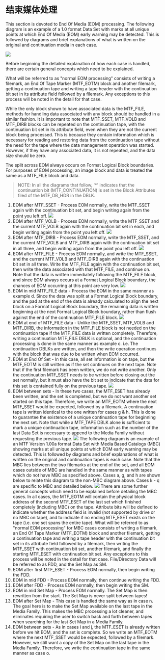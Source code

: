 # 结束媒体处理

This section is devoted to End Of Media (EOM) processing.
The following diagram is an example of a 1.0 format Data Set
with marks at all unique points at which End Of Media (EOM) early warning may be detected.
This is followed by diagrams and brief explanations of what is written on the original and continuation media in each case.

![](images/eom_01.png)

Before beginning the detailed explanation of how each case is handled, there are certain general concepts which need to be
explained.

What will be referred to as "normal EOM processing" consists of writing a filemark, an End Of Tape Marker (MTF_EOTM)
block and another filemark, getting a continuation tape and writing a tape header with the continuation bit set in its attribute
field followed by a filemark. Any exceptions to this process will be noted in the detail for that case.

While the only block shown to have associated data is the MTF_FILE, methods for handling data associated with any block
should be handled in a similar fashion. It is important to note that MTF_SSET, MTF_VOLB and MTF_DIRB blocks can be
repeated on the continuation tape, with the continuation bit set in its attribute field, even when they are not the current block
being processed. This is because they contain information which is necessary for reading and restoring data from the
continuation tape without the need for the tape where the data management operation was started. However, if they have any
associated data, it is not repeated, and the data size should be zero.

The split across EOM always occurs on Format Logical Block boundaries. For purposes of EOM processing, an image block
and data is treated the same as a MTF_FILE block and data.

> NOTE: In all the diagrams that follow, '*' indicates that the continuation bit (MTF_CONTINUATION) is set in the Block
Attributes filed of the MTF_DB_HDR in the DBLK.

1. EOM after MTF_SSET - Process EOM normally, write the MTF_SSET again with the continuation bit set, and begin
writing again from the point you left off.
![](images/eom_a.png)
2. EOM after MTF_VOLB - Process EOM normally, write the MTF_SSET and the current MTF_VOLB again with the
continuation bit set in each, and begin writing again from the point you left off.
![](images/eom_b.png)
3. EOM after MTF_DIRB - Process EOM normally, write the MTF_SSET, and the current MTF_VOLB and
MTF_DIRB again with the continuation bit set in all three, and begin writing again from the point you left off.
![](images/eom_c.png)
4. EOM after MTF_FILE - Process EOM normally, and write the MTF_SSET, and the current MTF_VOLB and
MTF_DIRB again with the continuation bit set in all three. Write the MTF_FILE again with the continuation bit set,
then write the data associated with that MTF_FILE, and continue on. Note that the data is written immediately
following the MTF_FILE block, and since EOM always occurs at a Format Logical Block boundary, the chances of
EOM occurring at this point are very low.
![](images/eom_d.png)
5. EOM in mid MTF_FILE data - Process the EOM in the same manner as example d. Since the data was split at a
Format Logical Block boundary, and the pad at the end of the data is already calculated to align the next block on a
Format Logical Block boundary, the remaining data is written beginning at the next Format Logical Block boundary,
rather than flush against the end of the continuation MTF_FILE block.
![](images/eom_e.png)
6. EOM at end of MTF_FILE data - Unlike the MTF_SSET, MTF_VOLB and MTF_DIRB, the information in the
MTF_FILE block is not needed on the continuation tape if the MTF_FILE data is written completely. Therefore,
writing a continuation MTF_FILE DBLK is optional, and the continuation processing is done in the same manner as
example c. i.e. The continuation DBLKs are written, and then the write operation continues with the block that was
due to be written when EOM occurred.
7. EOM at End Of Set - In this case, all set information is on tape, but the MTF_EOTM is still written as if the set
continues on the next tape. Note that if the first filemark has been written, we do not write another. Only the
continuation MTF_SSET needs to be written before closing out the set normally, but it must also have the bit set to
indicate that the data for this set is contained fully on the previous tape.
![](images/eom_g_and_h.png)
8. EOM between sets - In these two cases, the MTF_ESET has already been written, and the set is completed, but we do
not want another set started on this tape. Therefore, we write an MTF_EOTM where the next MTF_SSET would be
expected, followed by a filemark. A continuation tape is written identical to the one written for cases g & h. This is
done to guarantee the existence of a unique continuation tape for beginning the next set. Note that while a
MTF_TAPE DBLK alone is sufficient to mark a unique continuation tape, information such as the number of the last
Data Set is necessary to append to the Media Family without requesting the previous tape.
![](images/eom_i_and_j.png)
The following diagram is an example of an MTF Version 1.00a format Data Set with Media Based Catalogs (MBC) showing
marks at all unique points at which EOM early warning may be detected. This is followed by diagrams and brief explanations
of what is written on the original and continuation tapes is each case. Note that the MBC lies between the two filemarks at the
end of the set, and all EOM cases outside of MBC are handled in the same manner as with tapes which do not have MBC as
specified above. Cases a, g, and h are shown below to relate this diagram to the non-MBC diagram above. Cases k - q are
specific to MBC and detailed below.
![](images/eom_i_and_j_02.png)
There are some further general concepts which need to be explained before detailing the MBC cases.
In all cases, the MTF_EOTM will contain the physical block address of the second MTF_ESET of the last set which finished
completely (including MBC) on the tape. Attribute bits will be defined to indicate whether the address field is invalid (not
supported by drive or no MBC on tape), and to indicate if no ending MTF_ESET exists on the tape (i.e. one set spans the entire
tape).
What will be referred to as "normal EOM processing" for MBC cases consists of writing a filemark, an End Of Tape Marker
(MTF_EOTM) block and another filemark, getting a continuation tape and writing a tape header with the continuation bit set in
its attribute field followed by a filemark, then writing the MTF_SSET with continuation bit set, another filemark, and finally
the starting MTF_ESET with continuation bit set. Any exceptions to this process will be noted in the detail for that case.
File/Directory Data will be referred to as FDD, and the Set Map as SM.
9. EOM after first MTF_ESET - Process EOM normally, then begin writing the FDD.
10. EOM in mid FDD - Process EOM normally, then continue writing the FDD.
11. EOM after FDD - Process EOM normally, then begin writing the SM.
12. EOM in mid Set Map - Process EOM normally. The Set Map is then rewritten from the start. The Set Map is never split between tapes!
13. EOM after Set Map - This case is handled the same way as in case n. The goal here is to make the Set Map available
on the last tape in the Media Family. This makes the MBC processing a lot cleaner, and eliminates requiring the user
to switch back and forth between tapes when searching for the last Set Map in a Media Family.
14. EOM between sets - As in cases i and j, the MTF_ESET is already written before we hit EOM, and the set is
complete. So we write an MTF_EOTM where the next MTF_SSET would be expected, followed by a filemark.
However, we still want a copy of the Set Map on the last tape in the Media Family. Therefore, we write the
continuation tape in the same manner as case o.
